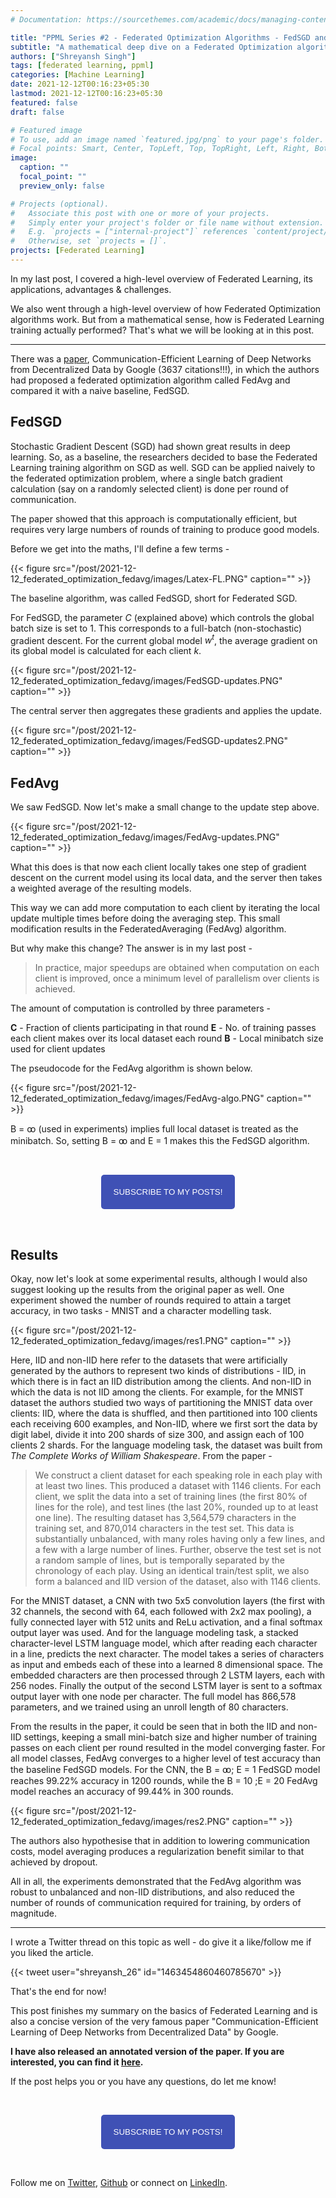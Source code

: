```yaml
---
# Documentation: https://sourcethemes.com/academic/docs/managing-content/

title: "PPML Series #2 - Federated Optimization Algorithms - FedSGD and FedAvg"
subtitle: "A mathematical deep dive on a Federated Optimization algorithm - FedAvg and comparing it with a standard approach - FedSGD."
authors: ["Shreyansh Singh"]
tags: [federated learning, ppml]
categories: [Machine Learning]
date: 2021-12-12T00:16:23+05:30
lastmod: 2021-12-12T00:16:23+05:30
featured: false
draft: false

# Featured image
# To use, add an image named `featured.jpg/png` to your page's folder.
# Focal points: Smart, Center, TopLeft, Top, TopRight, Left, Right, BottomLeft, Bottom, BottomRight.
image:
  caption: ""
  focal_point: ""
  preview_only: false

# Projects (optional).
#   Associate this post with one or more of your projects.
#   Simply enter your project's folder or file name without extension.
#   E.g. `projects = ["internal-project"]` references `content/project/deep-learning/index.md`.
#   Otherwise, set `projects = []`.
projects: [Federated Learning]
---
```

In my last post, I covered a high-level overview of Federated Learning, its applications, advantages & challenges.

We also went through a high-level overview of how Federated Optimization algorithms work. But from a mathematical sense, how is Federated Learning training actually performed? That's what we will be looking at in this post.

------

There was a [paper](https://arxiv.org/abs/1602.05629), Communication-Efficient Learning of Deep Networks from Decentralized Data by Google (3637 citations!!!), in which the authors had proposed a federated optimization algorithm called FedAvg and compared it with a naive baseline, FedSGD.

## FedSGD 

Stochastic Gradient Descent (SGD) had shown great results in deep learning. So, as a baseline, the researchers decided to base the Federated Learning training algorithm on SGD as well. SGD can be applied naively to the federated optimization problem, where a single batch gradient calculation (say on a randomly selected client) is done per round of communication.

The paper showed that this approach is computationally efficient, but requires very large numbers of rounds of training to produce good models.

Before we get into the maths, I'll define a few terms - 

{{< figure src="/post/2021-12-12_federated_optimization_fedavg/images/Latex-FL.PNG" caption="" >}}

The baseline algorithm, was called FedSGD, short for Federated SGD. 

For FedSGD, the parameter *C* (explained above) which controls the global batch size is set to 1. This corresponds to a full-batch (non-stochastic) gradient descent. For the current global model <i>w<sup>t</sup></i>, the average gradient on its global model is calculated for each client *k*.

{{< figure src="/post/2021-12-12_federated_optimization_fedavg/images/FedSGD-updates.PNG" caption="" >}}

The central server then aggregates these gradients and applies the update.

{{< figure src="/post/2021-12-12_federated_optimization_fedavg/images/FedSGD-updates2.PNG" caption="" >}}


## FedAvg

We saw FedSGD. Now let's make a small change to the update step above. 

{{< figure src="/post/2021-12-12_federated_optimization_fedavg/images/FedAvg-updates.PNG" caption="" >}}

What this does is that now each client locally takes one step of gradient descent
on the current model using its local data, and the server then takes a weighted average of the resulting models.

This way we can add more computation to each client by iterating the local update multiple times before doing the averaging step. This small modification results in the FederatedAveraging (FedAvg) algorithm.

But why make this change? The answer is in my last post - 

> In practice, major speedups are obtained when computation on each client is improved, once a minimum level of parallelism over clients is achieved. 

The amount of computation is controlled by three parameters -

**C** - Fraction of clients participating in that round
**E** - No. of training passes each client makes over its local dataset each round
**B** - Local minibatch size used for client updates

The pseudocode for the FedAvg algorithm is shown below. 

{{< figure src="/post/2021-12-12_federated_optimization_fedavg/images/FedAvg-algo.PNG" caption="" >}}


B = ꝏ (used in experiments) implies full local dataset is treated as the minibatch. So, setting B = ꝏ and E = 1 makes this the FedSGD algorithm.

&nbsp;

<script type="text/javascript" src="//downloads.mailchimp.com/js/signup-forms/popup/unique-methods/embed.js" data-dojo-config="usePlainJson: true, isDebug: false"></script>

<!-- <button style="background-color: #70ab17; color: #1770AB" id="openpopup">Subscribe to my posts!</button> -->
<div class="button_cont" align="center"><button id="openpopup" class="example_a">Subscribe to my posts!</button></div>

<style>
    .example_a {
        color: #fff !important;
        text-transform: uppercase;
        text-decoration: none;
        background: #3f51b5;
        padding: 20px;
        border-radius: 5px;
        cursor: pointer;
        display: inline-block;
        border: none;
        transition: all 0.4s ease 0s;
    }

    .example_a:hover {
        background: #434343;
        letter-spacing: 1px;
        -webkit-box-shadow: 0px 5px 40px -10px rgba(0,0,0,0.57);
        -moz-box-shadow: 0px 5px 40px -10px rgba(0,0,0,0.57);
        box-shadow: 5px 40px -10px rgba(0,0,0,0.57);
        transition: all 0.4s ease 0s;
    }
</style>


<script type="text/javascript">

function showMailingPopUp() {
    window.dojoRequire(["mojo/signup-forms/Loader"], function(L) { L.start({"baseUrl":"mc.us4.list-manage.com","uuid":"0b10ac14f50d7f4e7d11cf26a","lid":"667a1bb3da","uniqueMethods":true}) })

    document.cookie = "MCPopupClosed=;path=/;expires=Thu, 01 Jan 1970 00:00:00 UTC";
}

document.getElementById("openpopup").onclick = function() {showMailingPopUp()};

</script>

&nbsp;  

## Results

Okay, now let's look at some experimental results, although I would also suggest looking up the results from the original paper as well.
One experiment showed the number of rounds required to attain a target accuracy, in two tasks - MNIST and a character modelling task.

{{< figure src="/post/2021-12-12_federated_optimization_fedavg/images/res1.PNG" caption="" >}}

Here, IID and non-IID here refer to the datasets that were artificially generated by the authors to represent two kinds of distributions - IID, in which there is in fact an IID distribution among the clients. And non-IID in which the data is not IID among the clients. For example, for the MNIST dataset the authors studied two ways of partitioning the MNIST data over clients: IID, where the data is shuffled, and then partitioned into 100 clients each receiving 600 examples, and Non-IID, where we first sort the data by digit label, divide it into 200 shards of size 300, and assign each of 100 clients 2 shards. For the language modeling task, the dataset was built from *The Complete Works of William Shakespeare*. From the paper - 

> We construct a client dataset for each speaking role in each play with at least two lines. This produced a dataset with 1146 clients. For each client, we split the data into a set of training lines (the first 80% of lines for the role), and test lines (the last 20%, rounded up to at least one line). The resulting dataset has 3,564,579 characters in the training set, and 870,014 characters in the test set. This data is substantially unbalanced, with many roles having only a few lines, and a few with a large number of lines. Further, observe the test set is not a random sample of lines, but is temporally separated by the chronology of each play. Using an identical train/test split, we also form a balanced and IID version of the dataset, also with 1146 clients.

For the MNIST dataset, a CNN with two 5x5 convolution layers (the first with 32 channels, the second with 64, each followed with 2x2 max pooling), a fully connected layer with 512 units and ReLu activation, and a final softmax output layer was used. And for the language modeling task, a stacked character-level LSTM language model, which after reading each character in a line, predicts the next character. The model takes a series of characters as input and embeds each of these into a learned 8 dimensional space. The embedded characters are then processed through 2 LSTM layers, each with 256 nodes. Finally the output of the second LSTM layer is sent to a softmax output layer with one node per character. The full model has 866,578 parameters, and we trained using an unroll length of 80 characters.

From the results in the paper, it could be seen that in both the IID and non-IID settings, keeping a small mini-batch size and higher number of training passes on each client per round resulted in the model converging faster. For all model classes, FedAvg converges to a higher level of test accuracy than the baseline FedSGD models. For the CNN, the B = ꝏ; E = 1 FedSGD model reaches 99.22% accuracy in 1200 rounds, while the B = 10 ;E = 20 FedAvg model reaches an accuracy of 99.44% in 300 rounds.

{{< figure src="/post/2021-12-12_federated_optimization_fedavg/images/res2.PNG" caption="" >}}

The authors also hypothesise that in addition to lowering communication costs, model averaging produces a regularization benefit similar to that achieved by dropout. 

All in all, the experiments demonstrated that the FedAvg algorithm was robust to unbalanced and non-IID distributions, and also reduced the number of rounds of communication required for training, by orders of magnitude.

----

I wrote a Twitter thread on this topic as well - do give it a like/follow me if you liked the article. 

{{< tweet user="shreyansh_26" id="1463454860460785670" >}}

That's the end for now!

This post finishes my summary on the basics of Federated Learning and is also a concise version of the very famous paper "Communication-Efficient Learning of Deep Networks from Decentralized Data" by Google.

**I have also released an annotated version of the paper. If you are interested, you can find it [here](https://github.com/shreyansh26/Annotated-ML-Papers/blob/main/PPML/Federated%20Learning/Communication-Efficient%20Learning%20of%20Deep%20Networks%20from%20Decentralized%20Data.pdf).**

If the post helps you or you have any questions, do let me know! 

&nbsp;

<script type="text/javascript" src="//downloads.mailchimp.com/js/signup-forms/popup/unique-methods/embed.js" data-dojo-config="usePlainJson: true, isDebug: false"></script>

<!-- <button style="background-color: #70ab17; color: #1770AB" id="openpopup">Subscribe to my posts!</button> -->
<div class="button_cont" align="center"><button id="openpopup" class="example_a">Subscribe to my posts!</button></div>

<style>
    .example_a {
        color: #fff !important;
        text-transform: uppercase;
        text-decoration: none;
        background: #3f51b5;
        padding: 20px;
        border-radius: 5px;
        cursor: pointer;
        display: inline-block;
        border: none;
        transition: all 0.4s ease 0s;
    }

    .example_a:hover {
        background: #434343;
        letter-spacing: 1px;
        -webkit-box-shadow: 0px 5px 40px -10px rgba(0,0,0,0.57);
        -moz-box-shadow: 0px 5px 40px -10px rgba(0,0,0,0.57);
        box-shadow: 5px 40px -10px rgba(0,0,0,0.57);
        transition: all 0.4s ease 0s;
    }
</style>


<script type="text/javascript">

function showMailingPopUp() {
    window.dojoRequire(["mojo/signup-forms/Loader"], function(L) { L.start({"baseUrl":"mc.us4.list-manage.com","uuid":"0b10ac14f50d7f4e7d11cf26a","lid":"667a1bb3da","uniqueMethods":true}) })

    document.cookie = "MCPopupClosed=;path=/;expires=Thu, 01 Jan 1970 00:00:00 UTC";
}

document.getElementById("openpopup").onclick = function() {showMailingPopUp()};

</script>

&nbsp;  

<script data-name="BMC-Widget" data-cfasync="false" src="https://cdnjs.buymeacoffee.com/1.0.0/widget.prod.min.js" data-id="shreyanshsingh" data-description="Support me on Buy me a coffee!" data-message="" data-color="#FF5F5F" data-position="Right" data-x_margin="18" data-y_margin="18"></script>

Follow me on [Twitter](https://twitter.com/shreyansh_26), [Github](https://github.com/shreyansh26) or connect on [LinkedIn](https://www.linkedin.com/in/shreyansh26/).

